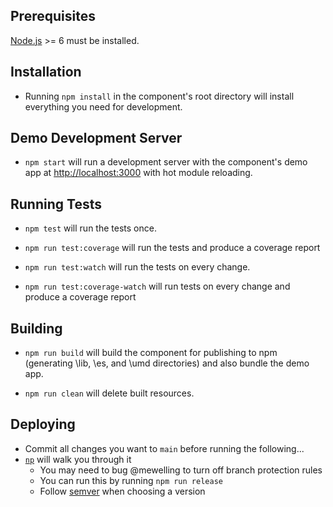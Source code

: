 ## Prerequisites

[Node.js](http://nodejs.org/) >= 6 must be installed.

## Installation

- Running `npm install` in the component's root directory will install everything you need for development.

## Demo Development Server

- `npm start` will run a development server with the component's demo app at [http://localhost:3000](http://localhost:3000) with hot module reloading.

## Running Tests

- `npm test` will run the tests once.

- `npm run test:coverage` will run the tests and produce a coverage report

- `npm run test:watch` will run the tests on every change.

- `npm run test:coverage-watch` will run tests on every change and produce a coverage report

## Building

- `npm run build` will build the component for publishing to npm (generating \lib, \es, and \umd directories) and also bundle the demo app.

- `npm run clean` will delete built resources.

## Deploying

- Commit all changes you want to `main` before running the following...
- [`np`](https://github.com/sindresorhus/np) will walk you through it
  - You may need to bug @mewelling to turn off branch protection rules
  - You can run this by running `npm run release`
  - Follow [semver](https://semver.org/) when choosing a version
